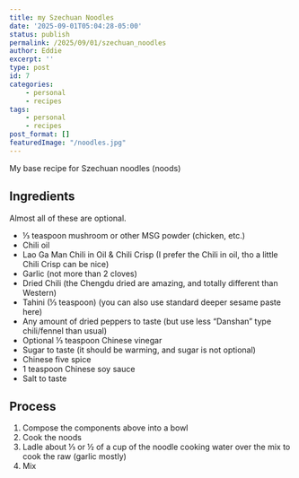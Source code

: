 ```yaml
---
title: my Szechuan Noodles
date: '2025-09-01T05:04:28-05:00'
status: publish
permalink: /2025/09/01/szechuan_noodles
author: Eddie
excerpt: ''
type: post
id: 7
categories:
    - personal
    - recipes
tags:
    - personal
    - recipes
post_format: []
featuredImage: "/noodles.jpg"
---
```

My base recipe for Szechuan noodles (noods)

## Ingredients

Almost all of these are optional.

* ⅓ teaspoon mushroom or other MSG powder (chicken, etc.)
* Chili oil
* Lao Ga Man Chili in Oil & Chili Crisp (I prefer the Chili in oil, tho a little Chili Crisp can be nice)
* Garlic (not more than 2 cloves)
* Dried Chili (the Chengdu dried are amazing, and totally different than Western)
* Tahini (⅓ teaspoon) (you can also use standard deeper sesame paste here)
* Any amount of dried peppers to taste (but use less “Danshan” type chili/fennel than usual)
* Optional ⅓ teaspoon Chinese vinegar
* Sugar to taste (it should be warming, and sugar is not optional)
* Chinese five spice
* 1 teaspoon Chinese soy sauce
* Salt to taste

## Process

1. Compose the components above into a bowl
2. Cook the noods
3. Ladle about ⅓ or ½ of a cup of the noodle cooking water over the mix to cook the raw (garlic mostly)
4. Mix